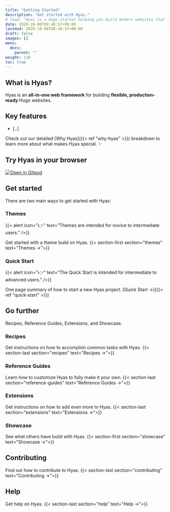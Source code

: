 ```yaml
---
title: "Getting Started"
description: "Get started with Hyas."
# lead: "Hyas is a Hugo starter helping you build modern websites that are secure, fast, and SEO-ready — by default."
date: 2020-10-06T08:48:57+00:00
lastmod: 2020-10-06T08:48:57+00:00
draft: false
images: []
menu:
  docs:
    parent: ""
weight: 110
toc: true
---
```


## What is Hyas?

Hyas is an __all-in-one web framework__ for building __flexible, production-ready__ Hugo websites.

## Key features

- [..]

Check out our detailed [Why Hyas]({{< ref "why-hyas" >}}) breakdown to learn more about what makes Hyas special. ✨

## Try Hyas in your browser

<a class="btn btn-link p-0" href="https://gitpod.io/#https://github.com/h-enk/hyas" target="_blank"><img alt="Open in Gitpod" src="/images/open-in-gitpod.svg"></a>

## Get started

There are two main ways to get started with Hyas:

### Themes

{{< alert icon="👉" text="Themes are intended for novice to intermediate users." />}}

Get started with a theme build on Hyas. {{< section-first section="themes" text="Themes →">}}

### Quick Start

{{< alert icon="👉" text="The Quick Start is intended for intermediate to advanced users." />}}

One page summary of how to start a new Hyas project. [Quick Start →]({{< ref "quick-start" >}})

## Go further

Recipes, Reference Guides, Extensions, and Showcase.

### Recipes

Get instructions on how to accomplish common tasks with Hyas. {{< section-last section="recipes" text="Recipes →">}}

### Reference Guides

Learn how to customize Hyas to fully make it your own. {{< section-last section="reference-guides" text="Reference Guides →">}}

### Extensions

Get instructions on how to add even more to Hyas. {{< section-last section="extensions" text="Extensions →">}}

### Showcase

See what others have build with Hyas. {{< section-first section="showcase" text="Showcase →">}}

## Contributing

Find out how to contribute to Hyas. {{< section-last section="contributing" text="Contributing →">}}

## Help

Get help on Hyas. {{< section-last section="help" text="Help →">}}
